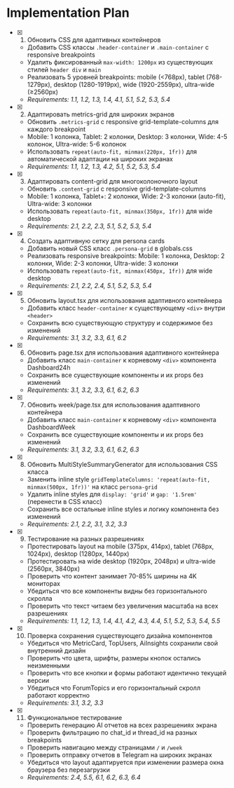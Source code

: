 # Implementation Plan

- [x] 1. Обновить CSS для адаптивных контейнеров
  - Добавить CSS классы `.header-container` и `.main-container` с responsive breakpoints
  - Удалить фиксированный `max-width: 1200px` из существующих стилей `header div` и `main`
  - Реализовать 5 уровней breakpoints: mobile (<768px), tablet (768-1279px), desktop (1280-1919px), wide (1920-2559px), ultra-wide (≥2560px)
  - _Requirements: 1.1, 1.2, 1.3, 1.4, 4.1, 5.1, 5.2, 5.3, 5.4_

- [x] 2. Адаптировать metrics-grid для широких экранов
  - Обновить `.metrics-grid` с responsive grid-template-columns для каждого breakpoint
  - Mobile: 1 колонка, Tablet: 2 колонки, Desktop: 3 колонки, Wide: 4-5 колонок, Ultra-wide: 5-6 колонок
  - Использовать `repeat(auto-fit, minmax(220px, 1fr))` для автоматической адаптации на широких экранах
  - _Requirements: 1.1, 1.2, 1.3, 4.2, 5.1, 5.2, 5.3, 5.4_

- [x] 3. Адаптировать content-grid для многоколоночного layout
  - Обновить `.content-grid` с responsive grid-template-columns
  - Mobile: 1 колонка, Tablet+: 2 колонки, Wide: 2-3 колонки (auto-fit), Ultra-wide: 3 колонки
  - Использовать `repeat(auto-fit, minmax(350px, 1fr))` для wide desktop
  - _Requirements: 2.1, 2.2, 2.3, 5.1, 5.2, 5.3, 5.4_

- [x] 4. Создать адаптивную сетку для persona cards
  - Добавить новый CSS класс `.persona-grid` в globals.css
  - Реализовать responsive breakpoints: Mobile: 1 колонка, Desktop: 2 колонки, Wide: 2-3 колонки, Ultra-wide: 3 колонки
  - Использовать `repeat(auto-fit, minmax(450px, 1fr))` для wide desktop
  - _Requirements: 2.1, 2.2, 2.4, 5.1, 5.2, 5.3, 5.4_

- [x] 5. Обновить layout.tsx для использования адаптивного контейнера
  - Добавить класс `header-container` к существующему `<div>` внутри `<header>`
  - Сохранить всю существующую структуру и содержимое без изменений
  - _Requirements: 3.1, 3.2, 3.3, 6.1, 6.2_

- [x] 6. Обновить page.tsx для использования адаптивного контейнера
  - Добавить класс `main-container` к корневому `<div>` компонента Dashboard24h
  - Сохранить все существующие компоненты и их props без изменений
  - _Requirements: 3.1, 3.2, 3.3, 6.1, 6.2, 6.3_

- [x] 7. Обновить week/page.tsx для использования адаптивного контейнера
  - Добавить класс `main-container` к корневому `<div>` компонента DashboardWeek
  - Сохранить все существующие компоненты и их props без изменений
  - _Requirements: 3.1, 3.2, 3.3, 6.1, 6.2, 6.3_

- [x] 8. Обновить MultiStyleSummaryGenerator для использования CSS класса
  - Заменить inline style `gridTemplateColumns: 'repeat(auto-fit, minmax(500px, 1fr))'` на класс `persona-grid`
  - Удалить inline styles для `display: 'grid'` и `gap: '1.5rem'` (перенести в CSS класс)
  - Сохранить все остальные inline styles и логику компонента без изменений
  - _Requirements: 2.1, 2.2, 3.1, 3.2, 3.3_

- [x] 9. Тестирование на разных разрешениях
  - Протестировать layout на mobile (375px, 414px), tablet (768px, 1024px), desktop (1280px, 1440px)
  - Протестировать на wide desktop (1920px, 2048px) и ultra-wide (2560px, 3840px)
  - Проверить что контент занимает 70-85% ширины на 4K мониторах
  - Убедиться что все компоненты видны без горизонтального скролла
  - Проверить что текст читаем без увеличения масштаба на всех разрешениях
  - _Requirements: 1.1, 1.2, 1.3, 1.4, 4.1, 4.2, 4.3, 4.4, 5.1, 5.2, 5.3, 5.4, 5.5_

- [x] 10. Проверка сохранения существующего дизайна компонентов
  - Убедиться что MetricCard, TopUsers, AiInsights сохранили свой внутренний дизайн
  - Проверить что цвета, шрифты, размеры кнопок остались неизменными
  - Проверить что все кнопки и формы работают идентично текущей версии
  - Убедиться что ForumTopics и его горизонтальный скролл работают корректно
  - _Requirements: 3.1, 3.2, 3.3_

- [x] 11. Функциональное тестирование
  - Проверить генерацию AI отчетов на всех разрешениях экрана
  - Проверить фильтрацию по chat_id и thread_id на разных breakpoints
  - Проверить навигацию между страницами `/` и `/week`
  - Проверить отправку отчетов в Telegram на широких экранах
  - Убедиться что layout адаптируется при изменении размера окна браузера без перезагрузки
  - _Requirements: 2.4, 5.5, 6.1, 6.2, 6.3, 6.4_
